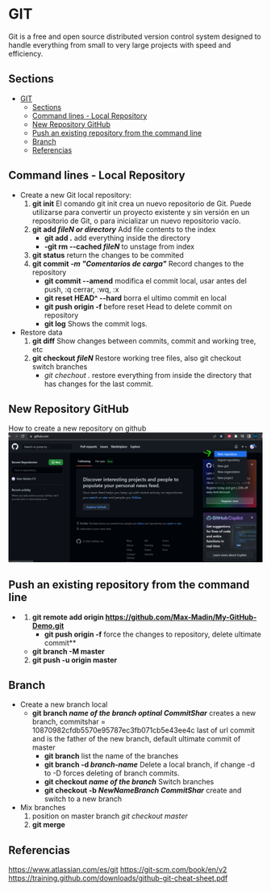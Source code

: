 # GIT
Git is a free and open source distributed version control system designed to handle everything from small to very large projects with speed and efficiency.

## Sections
- [GIT](#git)
  - [Sections](#sections)
  - [Command lines - Local Repository](#command-lines---local-repository)
  - [New Repository GitHub](#new-repository-github)
  - [Push an existing repository from the command line](#push-an-existing-repository-from-the-command-line)
  - [Branch](#branch)
  - [Referencias](#referencias)
## Command lines - Local Repository
- Create a new Git local repository:
    1. **git init**
        El comando git init crea un nuevo repositorio de Git. Puede utilizarse para convertir un proyecto existente y sin versión en un repositorio de Git, o para inicializar un nuevo repositorio vacío.
    2. **git add _fileN or directory_**
        Add file contents to the index
        - **git add .**   add everything inside the directory
        - **-git rm --cached _fileN_**   to unstage from index
    3. **git status**
        return the changes to be commited
    4. **git commit _-m "Comentarios de carga"_**
        Record changes to the repository
        - **git commit --amend** modifica el commit local, usar antes del push, :q cerrar, :wq, :x
        - **git reset HEAD^ --hard** borra el ultimo commit en local
        - **git push origin -f** before reset Head to delete commit on repository
        - **git log**   Shows the commit logs.
- Restore data
    1. **git diff**  Show changes between commits, commit and working tree, etc
    2. **git checkout _fileN_** Restore working tree files, also git checkout switch branches
        - _git chechout ._ restore everything from inside the directory that has changes for the last commit.
## New Repository GitHub
How to create a new repository on github
![Create a new repository](images\New_repository_github01.png)

## Push an existing repository from the command line
-
    1. **git remote add origin https://github.com/Max-Madin/My-GitHub-Demo.git**
        - **git push origin -f** force the changes to repository, delete ultimate commit**
    - **git branch -M master**
    2. **git push -u origin master**
## Branch
- Create a new branch local
    - **git branch _name of the branch_ _optinal CommitShar_** 
        creates a new branch, commitshar = 10870982cfdb5570e95787ec3fb071cb5e43ee4c last of url commit and is the father of the new branch, default ultimate commit of master
        - **git branch** list the name of the branches        
        - **git branch -d _branch-name_** Delete a local branch, if change -d to -D forces deleting of branch commits.
        - **git checkout _name of the branch_** Switch branches
        - **git checkout -b _NewNameBranch_ _CommitShar_** create and switch to a new branch
- Mix branches
    1. position on master branch _git checkout master_
    2. **git merge**
## Referencias
<https://www.atlassian.com/es/git>
<https://git-scm.com/book/en/v2>
<https://training.github.com/downloads/github-git-cheat-sheet.pdf>
